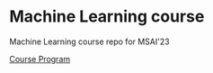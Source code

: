 # Machine Learning course

Machine Learning course repo for MSAI'23

[Course Program](./ml-course_program.pdf)